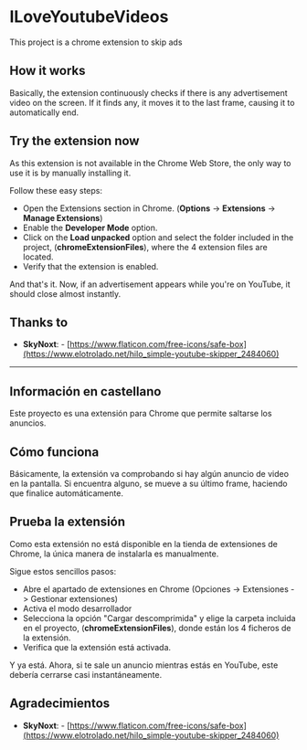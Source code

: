 # ILoveYoutubeVideos

This project is a chrome extension to skip ads

## How it works
 
Basically, the extension continuously checks if there is any advertisement video on the screen. If it finds any, it moves it to the last frame, causing it to automatically end.

## Try the extension now

As this extension is not available in the Chrome Web Store, the only way to use it is by manually installing it. 

Follow these easy steps:

-  Open the Extensions section in Chrome. (**Options** -> **Extensions** -> **Manage Extensions**)
-  Enable the **Developer Mode** option.
-  Click on the **Load unpacked** option and select the folder included in the project, (**chromeExtensionFiles**), where the 4 extension files are located.
-  Verify that the extension is enabled.
  
And that's it. Now, if an advertisement appears while you're on YouTube, it should close almost instantly.

## Thanks to

-   **SkyNoxt**: - [https://www.flaticon.com/free-icons/safe-box](https://www.elotrolado.net/hilo_simple-youtube-skipper_2484060)

---------------------------------------------

## Información en castellano

Este proyecto es una extensión para Chrome que permite saltarse los anuncios.

## Cómo funciona

Básicamente, la extensión va comprobando si hay algún anuncio de video en la pantalla. Si encuentra alguno, se mueve a su último frame, haciendo que finalice automáticamente.

## Prueba la extensión

Como esta extensión no está disponible en la tienda de extensiones de Chrome, la única manera de instalarla es manualmente.

Sigue estos sencillos pasos:

-  Abre el apartado de extensiones en Chrome (Opciones -> Extensiones -> Gestionar extensiones)
-  Activa el modo desarrollador
-  Selecciona la opción "Cargar descomprimida" y elige la carpeta incluida en el proyecto, (**chromeExtensionFiles**),  donde están los 4 ficheros de la extensión.
-  Verifica que la extensión está activada.

Y ya está. Ahora, si te sale un anuncio mientras estás en YouTube, este debería cerrarse casi instantáneamente.

## Agradecimientos

-   **SkyNoxt**: - [https://www.flaticon.com/free-icons/safe-box](https://www.elotrolado.net/hilo_simple-youtube-skipper_2484060)
